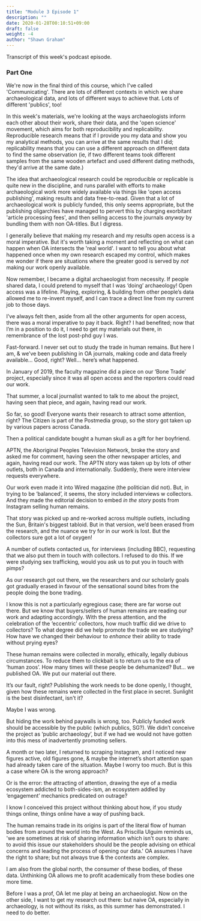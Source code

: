 ```yaml
---
title: "Module 3 Episode 1"
description: ""
date: 2020-01-28T00:10:51+09:00
draft: false
weight: -4
author: "Shawn Graham"
---
```


Transcript of this week's podcast episode.

### Part One

We're now in the final third of this course, which I've called 'Communicating'. There are lots of different contexts in which we share archaeological data, and lots of different ways to achieve that. Lots of different 'publics', too!

In this week's materials, we're looking at the ways archaeologists inform each other about their work, share their data, and the 'open science' movement, which aims for both reproducibility and replicability. Reproducible research means that if I provide you my data and show you my analytical methods, you can arrive at the same results that I did; replicability means that you can use a different approach on different data to find the same observation (ie, if two different teams took different samples from the same wooden artefact and used different dating methods, they'd arrive at the same date.)

The idea that archaeological research could be reproducible or replicable is quite new in the discipline, and runs parallel with efforts to make archaeological work more widely available via things like 'open access publishing', making results and data free-to-read. Given that a lot of archaeological work is publicly funded, this only seems appropriate, but the publishing oligarchies have managed to pervert this by charging exorbitant 'article processing fees', and then selling access to the journals _anyway_ by bundling them with non OA-titles. But I digress.

I generally believe that making my research and my results open access is a moral imperative. But it's worth taking a moment and reflecting on what can happen when OA intersects the 'real world'. I want to tell you about what happened once when my own research escaped my control, which makes me wonder if there are situations where the greater good is served by _not_ making our work openly available.

Now remember, I became a digital archaeologist from necessity. If people shared data, I could pretend to myself that I was ‘doing’ archaeology! Open access was a lifeline. Playing, exploring, & building from other people’s data allowed me to re-invent myself, and I can trace a direct line from my current job to those days.

I’ve always felt then, aside from all the other arguments for open access, there was a moral imperative to pay it back. Right? I had benefited; now that I’m in a position to do it, I need to get my materials out there, in remembrance of the lost post-phd guy I was.

Fast-forward. I never set out to study the trade in human remains. But here I am, & we’ve been publishing in OA journals, making code and data freely available… Good, right? Well… here’s what happened.

In January of 2019, the faculty magazine did a piece on our ‘Bone Trade’ project, especially since it was all open access and the reporters could read our work.

That summer, a local journalist wanted to talk to me about the project, having seen that piece, and again, having read our work.

So far, so good! Everyone wants their research to attract some attention, right? The Citizen is part of the Postmedia group, so the story got taken up by various papers across Canada.

Then a political candidate bought a human skull as a gift for her boyfriend.

APTN, the Aboriginal Peoples Television Network, broke the story and asked me for comment, having seen the other newspaper articles, and again, having read our work. The APTN story was taken up by lots of other outlets, both in Canada and internationally. Suddenly, there were interview requests everywhere.

Our work even made it into Wired magazine (the politician did not). But, in trying to be ‘balanced’, it seems, the story included interviews w collectors. And they made the editorial decision to embed _in the story_ posts from Instagram selling human remains.

That story was picked up and re-worked across multiple outlets, including the Sun, Britain's biggest tabloid. But in that version, we’d been erased from the research, and the nuance we try for in our work is lost. But the collectors sure got a lot of oxygen!

A number of outlets contacted us, for interviews (including BBC), requesting that we also put them in touch with collectors. I refused to do this. If we were studying sex trafficking, would you ask us to put you in touch with pimps?

As our research got out there, we the researchers and our scholarly goals got gradually erased in favour of the sensational sound bites from the people doing the bone trading.

I know this is not a particularly egregious case; there are far worse out there. But we know that buyers/sellers of human remains are reading our work and adapting accordingly. With the press attention, and the celebration of the ‘eccentric’ collectors, how much traffic did we drive to collectors? To what degree did we help promote the trade we are studying? How have we changed their behaviour to _enhance_ their ability to trade without prying eyes?

These human remains were collected in morally, ethically, legally dubious circumstances. To reduce them to clickbait is to return us to the era of ‘human zoos’. How many times will these people be dehumanized? But… we published OA. We put our material out there.

It’s our fault, right? Publishing the work needs to be done openly, I thought, given how these remains were collected in the first place in secret. Sunlight is the best disinfectant, isn't it?

Maybe I was wrong.

But hiding the work behind paywalls is wrong, too. Publicly funded work should be accessible by the public (which publics, SG?). We didn’t conceive the project as ‘public archaeology’, but if we had we would not have gotten into this mess of inadvertently promoting sellers.

A month or two later, I returned to scraping Instagram, and I noticed new figures active, old figures gone, & maybe the internet’s short attention span had already taken care of the situation. Maybe I worry too much. But is this a case where OA is the wrong approach?

Or is the error: the attracting of attention, drawing the eye of a media ecosystem addicted to both-sides-ism, an ecosystem addled by ‘engagement’ mechanics predicated on outrage?

I know I conceived this project without thinking about how, if you study things online, things online have a way of pushing back.

The human remains trade in its origins is part of the literal flow of human bodies from around the world into the West. As Priscilla Ulguim reminds us, 'we are sometimes at risk of sharing information which isn't ours to share: to avoid this issue our stakeholders should be the people advising on ethical concerns and leading the process of opening our data.' OA assumes I have the right to share; but not always true & the contexts are complex.

I am also from the global north, the consumer of these bodies, of these data. Unthinking OA allows me to profit academically from these bodies one more time.

Before I was a prof, OA let me play at being an archaeologist. Now on the other side, I want to get my research out there: but naive OA, especially in archaeology, is not without its risks, as this summer has demonstrated. I need to do better.
